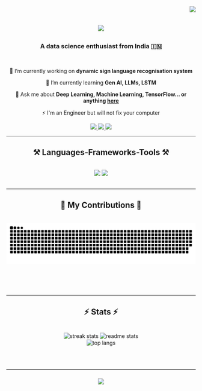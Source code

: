 <img align="right" src="https://visitor-badge.laobi.icu/badge?page_id=Jay042003.Jay042003" />

<h1 align="center">
    <img src="https://readme-typing-svg.herokuapp.com/?font=Righteous&size=35&center=true&vCenter=true&width=500&height=70&duration=4000&lines=Hi+There!+👋;+I'm+Jay+Kadel!;" />
</h1>

<h3 align="center">A data science enthusiast from India 🇮🇳</h3>

<br/>

<div align="center">
 
 🔭 I’m currently working on **dynamic sign language recognisation system**
 
 🌱 I’m currently learning **Gen AI, LLMs, LSTM**

💬 Ask me about **Deep Learning, Machine Learning, TensorFlow... or anything [here](https://github.com/Jay042003/Jay042003/issues)**

⚡ I'm an Engineer but will not fix your computer

 </div>
 
<div align="center"> 
  <a href="mailto:kadejay666@gmail.comm">
    <img src="https://img.shields.io/badge/Gmail-333333?style=for-the-badge&logo=gmail&logoColor=red" />
  </a>
  <a href="https://www.linkedin.com/in/jay-kadel-78703726a?utm_source=share&utm_campaign=share_via&utm_content=profile&utm_medium=android_app" target="_blank">
    <img src="https://img.shields.io/badge/LinkedIn-0077B5?style=for-the-badge&logo=linkedin&logoColor=white" target="_blank" />
  </a>
  <!-- <a href="https://salesp07.github.io" target="_blank"> -->
     <img src="https://img.shields.io/badge/Portfolio-FF5722?style=for-the-badge&logo=todoist&logoColor=white" target="_blank" /> <!-- sqlite, safari, google-chrome are other good icon options -->
  </a>
</div>

 <hr/>
 
<h2 align="center">⚒️ Languages-Frameworks-Tools ⚒️</h2>
<br/>
<div align="center">
    <img src="https://skillicons.dev/icons?i=python,tensorflow,sklearn,opencv,vscode,github,git,c,cpp" />
    <img src="https://skillicons.dev/icons?i=flask,bootstrap,mongodb,html,css,selenium,windows,apple,linux,raspberrypi" /><br>
</div>

<br/>
<hr/>

<div align="center">
  <h2>🐍 My Contributions 🐍</h2>
  <br>
  <img alt="snake eating my contributions" src="https://raw.githubusercontent.com/Jay042003/Jay042003/output/github-contribution-grid-snake.svg" />
  
  <br/><br/><br/>
</div>

<hr/>

<h2 align="center">⚡ Stats ⚡</h2>
<br>
<div align=center>
  <img width=390 src="https://github-readme-streak-stats-Jay042003.vercel.app/?user=Jay042003&count_private=true&theme=react&border_radius=10" alt="streak stats"/>
  <img width=390 src="https://github-readme-stats-Jay042003.vercel.app/api?username=Jay042003&count_private=true&show_icons=true&theme=react&rank_icon=github&border_radius=10" alt="readme stats" />
  <br/>
  <img width=325 align="center" src="https://github-readme-stats-Jay042003.vercel.app/api/top-langs/?username=Jay042003&hide=HTML&langs_count=8&layout=compact&theme=react&border_radius=10&size_weight=0.5&count_weight=0.5&exclude_repo=github-readme-stats" alt="top langs" />
</div>

<br/><br/>

<hr/>

<h3 align="center">
    <img src="https://readme-typing-svg.herokuapp.com/?font=Righteous&size=25&center=true&vCenter=true&width=500&height=70&duration=4000&lines=Thanks+for+stoping+by!+✌️;+Connect+on+Linkedin!;+Always+available+for+collaborations!🤝;">
</h3>

<br/>
